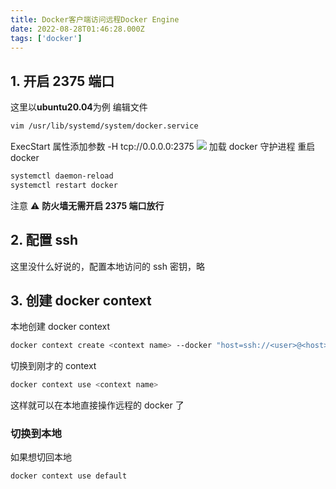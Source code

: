 ```yaml
---
title: Docker客户端访问远程Docker Engine
date: 2022-08-28T01:46:28.000Z
tags: ['docker']
---
```

  
## 1. 开启 2375 端口

这里以**ubuntu20.04**为例
编辑文件

```bash
vim /usr/lib/systemd/system/docker.service
```

ExecStart 属性添加参数 -H tcp://0.0.0.0:2375
![](images/1661652340332-5fdde1fb-96d4-4b96-99db-48d0a418533d.png)
加载 docker 守护进程
重启 docker

```bash
systemctl daemon-reload
systemctl restart docker
```

注意 ⚠️ **防火墙无需开启 2375 端口放行**

## 2. 配置 ssh

这里没什么好说的，配置本地访问的 ssh 密钥，略

## 3. 创建 docker context

本地创建 docker context

```bash
docker context create <context name> --docker "host=ssh://<user>@<host>"
```

切换到刚才的 context

```bash
docker context use <context name>
```

这样就可以在本地直接操作远程的 docker 了

### 切换到本地

如果想切回本地

```bash
docker context use default
```